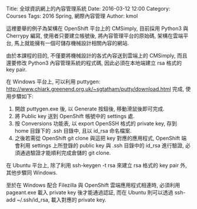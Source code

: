 Title: 全球資訊網上的內容管理系統
Date: 2016-03-12 12:00
Category: Courses
Tags: 2016 Spring, 網際內容管理
Author: kmol

這裡要舉的例子為架構在 OpenShift 平台上的 CMSimply, 目前採用 Python3 與 Cherrypy 編寫, 使用者只要建立帳號後, 將內容管理平台的原始碼, 架構在雲端平台, 馬上就能擁有一個可儲存機械設計相關內容的網站.

<!-- PELICAN_END_SUMMARY -->

由於本課程的目的, 不僅要將機械設計的各式內容送到雲端上的 CMSimply, 而且還要修改 Python3 內容管理系統的程式碼, 因此必須在本地端建立 rsa 格式的 key pair.

在 Windows 平台上, 可以利用 puttygen: <a href="http://www.chiark.greenend.org.uk/~sgtatham/putty/download.html">http://www.chiark.greenend.org.uk/~sgtatham/putty/download.html</a> 完成, 使用步驟如下:

1. 開啟 puttygen.exe 後, 以 Generate 按鈕後, 移動滑鼠後即可完成.
2. 將 Public key 送到 OpenShift 帳號中的 settings 處.
3. 按 Conversions 功能表, 以 export OpenSSH 格式的 private key, 存到 home 目錄下的 .ssh 目錄中, 且以 id_rsa 命名檔案.
4. 之後若需從 OpenShift git clone 與這把 key 對應的應用程式, OpenShift 端會利用 settings 上所登錄的 public key 與 .ssh 目錄中的 id_rsa 進行驗證, 必須通過驗證才能順利完成倉儲的 git clone.

在 Ubuntu 平台上, 除了利用 ssh-keygen -t rsa 來建立 rsa 格式的 key pair 外, 其他步驟同 Windows.

至於在 Windows 配合 Filezilla 與 OpenShift 雲端應用程式相連時, 必須利用 pageant.exe 載入 private key 後才能通過認証, 而在 Ubuntu 則可以透過 ssh-add ~/.ssh/id_rsa, 載入對應的 private key.


